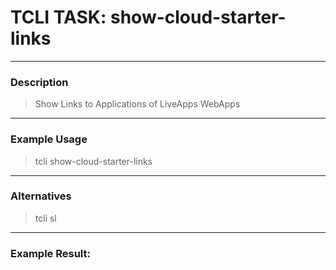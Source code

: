 # TCLI TASK: show-cloud-starter-links

---
### Description
> Show Links to Applications of LiveApps WebApps

---
### Example Usage
> tcli show-cloud-starter-links

---
### Alternatives
> tcli sl


---
### Example Result:
